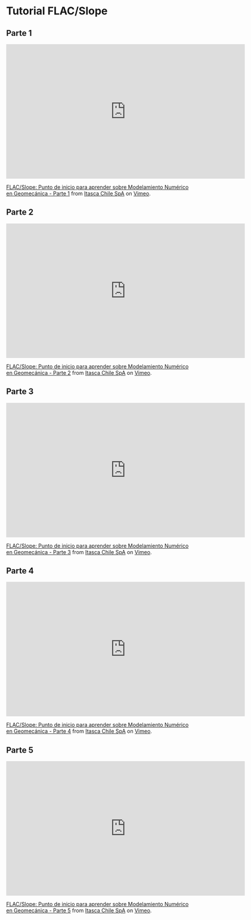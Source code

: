 # Tutorial FLAC/Slope

## Parte 1

<iframe src="https://player.vimeo.com/video/904197515?h=386b4c2c7b&portrait=0" width="640" height="360" frameborder="0" allow="autoplay; fullscreen; picture-in-picture" allowfullscreen></iframe>
<p><a href="https://vimeo.com/904197515">FLAC/Slope: Punto de inicio para aprender sobre Modelamiento Num&eacute;rico en Geomec&aacute;nica - Parte 1</a> from <a href="https://vimeo.com/itascachile">Itasca Chile SpA</a> on <a href="https://vimeo.com">Vimeo</a>.</p>

## Parte 2

<iframe src="https://player.vimeo.com/video/904208469?h=b52879de3c&portrait=0" width="640" height="360" frameborder="0" allow="autoplay; fullscreen; picture-in-picture" allowfullscreen></iframe>
<p><a href="https://vimeo.com/904208469">FLAC/Slope: Punto de inicio para aprender sobre Modelamiento Num&eacute;rico en Geomec&aacute;nica - Parte 2</a> from <a href="https://vimeo.com/itascachile">Itasca Chile SpA</a> on <a href="https://vimeo.com">Vimeo</a>.</p>

## Parte 3

<iframe src="https://player.vimeo.com/video/904211475?h=d5d5d1f450&portrait=0" width="640" height="360" frameborder="0" allow="autoplay; fullscreen; picture-in-picture" allowfullscreen></iframe>
<p><a href="https://vimeo.com/904211475">FLAC/Slope: Punto de inicio para aprender sobre Modelamiento Num&eacute;rico en Geomec&aacute;nica - Parte 3</a> from <a href="https://vimeo.com/itascachile">Itasca Chile SpA</a> on <a href="https://vimeo.com">Vimeo</a>.</p>

## Parte 4

<iframe src="https://player.vimeo.com/video/904228669?h=d8a87ebde6&portrait=0" width="640" height="360" frameborder="0" allow="autoplay; fullscreen; picture-in-picture" allowfullscreen></iframe>
<p><a href="https://vimeo.com/904228669">FLAC/Slope: Punto de inicio para aprender sobre Modelamiento Num&eacute;rico en Geomec&aacute;nica - Parte 4</a> from <a href="https://vimeo.com/itascachile">Itasca Chile SpA</a> on <a href="https://vimeo.com">Vimeo</a>.</p>

## Parte 5

<iframe src="https://player.vimeo.com/video/904195436?h=7269bf7a89&portrait=0" width="640" height="360" frameborder="0" allow="autoplay; fullscreen; picture-in-picture" allowfullscreen></iframe>
<p><a href="https://vimeo.com/904195436">FLAC/Slope: Punto de inicio para aprender sobre Modelamiento Num&eacute;rico en Geomec&aacute;nica - Parte 5</a> from <a href="https://vimeo.com/itascachile">Itasca Chile SpA</a> on <a href="https://vimeo.com">Vimeo</a>.</p>